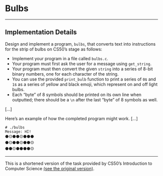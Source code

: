 # Bulbs

---

## Implementation Details

Design and implement a program, `bulbs`, that converts text into instructions for the strip of bulbs on CS50’s stage as follows:

- Implement your program in a file called `bulbs.c`.
- Your program must first ask the user for a message using `get_string`.
- Your program must then convert the given `string` into a series of 8-bit binary numbers, one for each character of the string.
- You can use the provided `print_bulb` function to print a series of `0`s and `1`s as a series of yellow and black emoji, which represent on and off light bulbs.
- Each “byte” of 8 symbols should be printed on its own line when outputted; there should be a `\n` after the last “byte” of 8 symbols as well.

[...]

Here’s an example of how the completed program might work. [...]

```
# ./bulbs
Message: HI!
⚫🟡⚫⚫🟡⚫⚫⚫
⚫🟡⚫⚫🟡⚫⚫🟡
⚫⚫🟡⚫⚫⚫⚫🟡
```

---

This is a shortened version of the task provided by CS50’s Introduction to Computer Science
[(see the original version)](https://cs50.harvard.edu/x/2023/psets/2/bulbs/).

